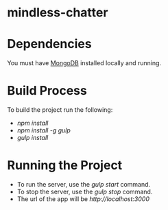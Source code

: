 mindless-chatter
================

# Dependencies
You must have [MongoDB](http://docs.mongodb.org/manual/installation/) installed locally and running.

# Build Process
To build the project run the following:
* *npm install*
* *npm install -g gulp*
* *gulp install*

# Running the Project
* To run the server, use the *gulp start* command.
* To stop the server, use the *gulp stop* command.
* The url of the app will be *http://localhost:3000*
